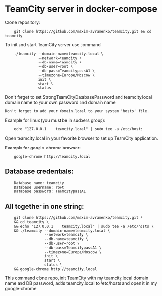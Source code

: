 TeamCity server in docker-compose
=================================

Clone repository:

        git clone https://github.com/maxim-avramenko/teamcity.git && cd teamcity

To init and start TeamCity server use command:

        ./teamcity --domain-name=teamcity.local \
                   --network=teamcity \
                   --db-name=teamcity \
                   --db-user=root \
                   --db-pass=TeamcitypassA1 \
                   --timezone=Europe/Moscow \
                   init \
                   start \
                   status

Don't forget to set StrongTeamCityDatabasePassword and teamcity.local domain name to your own password and domain name 

`Don't forget to add your domain.local to your system 'hosts' file.`

Example for linux (you must be in sudoers group):

        echo "127.0.0.1    teamcity.local" | sudo tee -a /etc/hosts

Open teamcity.local in your favorite browser to set up TeamCity application.

Example for google-chrome browser:

        google-chrome http://teamcity.local


Database credentials:
---------------------

        Database name: teamcity
        Database username: root
        Database password: TeamcitypassA1

All together in one string:
---------------------------

        git clone https://github.com/maxim-avramenko/teamcity.git \
        && cd teamcity \
        && echo "127.0.0.1    teamcity.local" | sudo tee -a /etc/hosts \
        && ./teamcity --domain-name=teamcity.local \
                      --network=teamcity \
                      --db-name=teamcity \
                      --db-user=root \
                      --db-pass=TeamcitypassA1 \
                      --timezone=Europe/Moscow \
                      init \
                      start \
                      status \
        && google-chrome http://teamcity.local


This command clone repo, init TeamCity with my teamcity.local domain name and DB password, adds teamcity.local to /etc/hosts and open it in my google-chrome